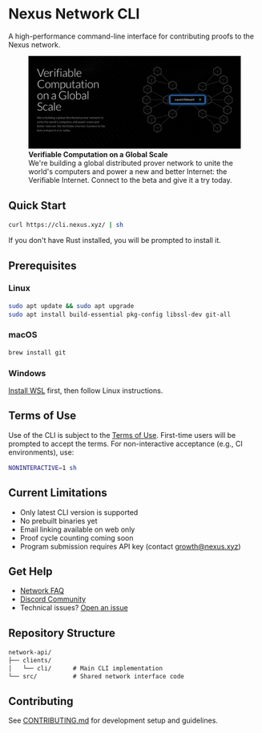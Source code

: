 # Nexus Network CLI

A high-performance command-line interface for contributing proofs to the Nexus network.


<figure>
    <img src="assets/images/nexus-network-image.png" alt="Nexus Network visualization showing a distributed network of interconnected nodes with a 'Launch Network' button in the center">
    <figcaption>
        <strong>Verifiable Computation on a Global Scale</strong><br>
        We're building a global distributed prover network to unite the world's computers and power a new and better Internet: the Verifiable Internet. Connect to the beta and give it a try today.
    </figcaption>
</figure>

## Quick Start

```bash
curl https://cli.nexus.xyz/ | sh
```

If you don't have Rust installed, you will be prompted to install it.

## Prerequisites

### Linux
```bash
sudo apt update && sudo apt upgrade
sudo apt install build-essential pkg-config libssl-dev git-all
```

### macOS
```bash
brew install git
```

### Windows
[Install WSL](https://learn.microsoft.com/en-us/windows/wsl/install) first, then follow Linux instructions.

## Terms of Use

Use of the CLI is subject to the [Terms of Use](https://nexus.xyz/terms-of-use). First-time users will be prompted to accept the terms. For non-interactive acceptance (e.g., CI environments), use:

```bash
NONINTERACTIVE=1 sh
```

## Current Limitations

- Only latest CLI version is supported
- No prebuilt binaries yet
- Email linking available on web only
- Proof cycle counting coming soon
- Program submission requires API key (contact growth@nexus.xyz)

## Get Help

- [Network FAQ](https://nexus.xyz/network#network-faqs)
- [Discord Community](https://discord.gg/nexus-xyz)
- Technical issues? [Open an issue](https://github.com/nexus-labs/network-api/issues)

## Repository Structure

```
network-api/
├── clients/
│   └── cli/      # Main CLI implementation
└── src/          # Shared network interface code
```

## Contributing

See [CONTRIBUTING.md](./CONTRIBUTING.md) for development setup and guidelines.
